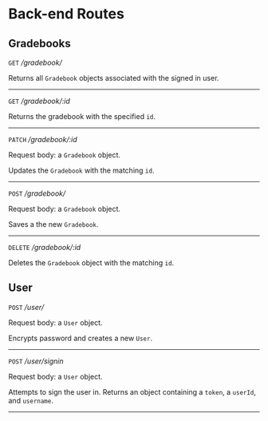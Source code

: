 # Back-end Routes

## Gradebooks
`GET` */gradebook/*

Returns all `Gradebook` objects associated with the signed in user.

---

`GET` */gradebook/:id*

Returns the gradebook with the specified `id`.

---

`PATCH` */gradebook/:id*

Request body: a `Gradebook` object.

Updates the `Gradebook` with the matching `id`.

---

`POST` */gradebook/*

Request body: a `Gradebook` object.

Saves a the new `Gradebook`.

---

`DELETE` */gradebook/:id*

Deletes the `Gradebook` object with the matching `id`.

## User

`POST` */user/*

Request body: a `User` object.

Encrypts password and creates a new `User`.

---

`POST` */user/signin*

Request body: a `User` object.

Attempts to sign the user in. Returns an object containing a `token`, a `userId`, and `username`.

---
